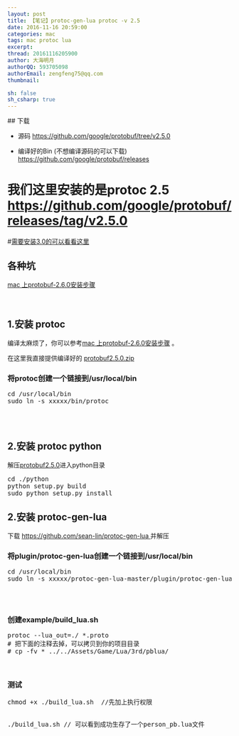 ```yaml
---
layout: post
title: 【笔记】protoc-gen-lua protoc -v 2.5
date: 2016-11-16 20:59:00
categories: mac
tags: mac protoc lua
excerpt: 
thread: 20161116205900
author: 大海明月
authorQQ: 593705098
authorEmail: zengfeng75@qq.com
thumbnail:

sh: false
sh_csharp: true
---
```


<p>
## 下载

* 源码 		<a href="https://github.com/google/protobuf/tree/v2.5.0" target="_blank">https://github.com/google/protobuf/tree/v2.5.0</a> <br>


* 编译好的Bin (不想编译源码的可以下载) 		<a href="https://github.com/google/protobuf/releases" target="_blank">https://github.com/google/protobuf/releases</a> <br>

# 我们这里安装的是protoc 2.5 <a href="https://github.com/google/protobuf/releases/tag/v2.5.0" target="_blank">https://github.com/google/protobuf/releases/tag/v2.5.0</a> <br>


#<a href="http://www.cnblogs.com/ghj1976/p/5435565.html" target="_blank">需要安装3.0的可以看看这里</a>

<p>

<h2 class="nav1">各种坑</h2>
<a href="http://blog.csdn.net/zhangyuehuan/article/details/51226066" target="_blank">mac 上protobuf-2.6.0安装步骤</a> <br>

<br>
<br>



<h2 class="nav1">1.安装 protoc</h2>
<p>
编译太麻烦了，你可以参考<a href="http://blog.csdn.net/zhangyuehuan/article/details/51226066" target="_blank">mac 上protobuf-2.6.0安装步骤</a> 。
</p>

<p>
在这里我直接提供编译好的 <a href="/assets/down/protobuf2.5.0.zip" target="_blank">protobuf2.5.0.zip</a>
</p>

<h3>将protoc创建一个链接到/usr/local/bin </h3>
<pre>
cd /usr/local/bin
sudo ln -s xxxxx/bin/protoc
</pre>


<br>
<br>

<h2 class="nav1">2.安装 protoc python</h2>
解压<a href="https://github.com/google/protobuf/releases/tag/v2.5.0" target="_blank">protobuf2.5.0</a>进入python目录

<pre>
cd ./python
python setup.py build
sudo python setup.py install
</pre>



<h2 class="nav1">2.安装 protoc-gen-lua</h2>
下载 <a href="https://github.com/sean-lin/protoc-gen-lua">https://github.com/sean-lin/protoc-gen-lua </a> 并解压

<br>
<h3>将plugin/protoc-gen-lua创建一个链接到/usr/local/bin </h3>
<pre>
cd /usr/local/bin
sudo ln -s xxxxx/protoc-gen-lua-master/plugin/protoc-gen-lua
</pre>


<br>
<br>
<h3>创建example/build_lua.sh </h3>
<pre>
protoc --lua_out=./ *.proto
# 把下面的注释去掉，可以拷贝到你的项目目录
# cp -fv * ../../Assets/Game/Lua/3rd/pblua/
</pre>

<br>
<h3>测试 </h3>
<pre>
chmod +x ./build_lua.sh  //先加上执行权限

./build_lua.sh // 可以看到成功生存了一个person_pb.lua文件
</pre>






